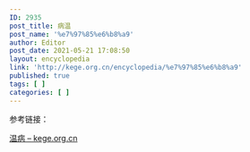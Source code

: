 ```yaml
---
ID: 2935
post_title: 病温
post_name: '%e7%97%85%e6%b8%a9'
author: Editor
post_date: 2021-05-21 17:08:50
layout: encyclopedia
link: 'http://kege.org.cn/encyclopedia/%e7%97%85%e6%b8%a9'
published: true
tags: [ ]
categories: [ ]
---
```

参考链接：

<a href="http://kege.org.cn/encyclopedia/%e6%b8%a9%e7%97%85">温病 – kege.org.cn</a>